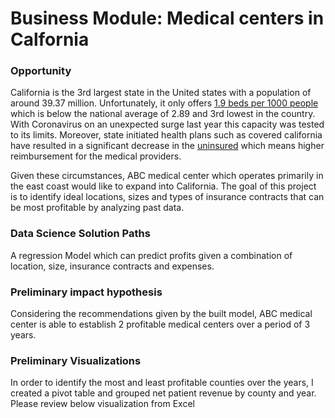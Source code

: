 # Business Module: Medical centers in Calfornia

### Opportunity
California is the 3rd largest state in the United states with a population of around 39.37 million. Unfortunately, it only offers [1.9 beds per 1000 people](https://www.kff.org/other/state-indicator/beds-by-ownership/?currentTimeframe=0&selectedDistributions=total&sortModel=%7B%22colId%22:%22Total%22,%22sort%22:%22asc%22%7D) which is below the national average of 2.89 and 3rd lowest in the country. With Coronavirus on an unexpected surge last year this capacity was tested to its limits. 
Moreover, state initiated health plans such as covered california have resulted in a significant decrease in the [uninsured](https://www.chcf.org/publication/how-many-your-area-are-covered-affordable-care-act/#:~:text=California%27s%20uninsured%20rate%20has%20fallen,has%20dropped%20by%203.7%20million) which means higher reimbursement for the medical providers. 

Given these circumstances, ABC medical center which operates primarily in the east coast would like to expand into California. The goal of this project is to identify ideal locations, sizes and types of insurance contracts that can be most profitable by analyzing past data.

### Data Science Solution Paths

A regression Model which can predict profits given a combination of location, size, insurance contracts and expenses.

### Preliminary impact hypothesis

Considering the recommendations given by the built model, ABC medical center is able to establish 2 profitable medical centers over a period of 3 years.

### Preliminary Visualizations

In order to identify the most and least profitable counties over the years, I created a pivot table and grouped net patient revenue by county and year. Please review below visualization from Excel



 

